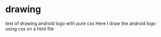 # drawing
test of drawing android logo with pure css
Here I draw the android logo using css on a html file

